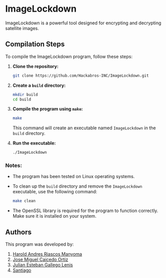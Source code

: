 # ImageLockdown
ImageLockdown is a powerful tool designed for encrypting and decrypting satellite images.

## Compilation Steps

To compile the ImageLockdown program, follow these steps:

1. **Clone the repository:**

    ```bash
    git clone https://github.com/Hackabros-INC/ImageLockdown.git
    ```

2. **Create a `build` directory:**

    ```bash
    mkdir build
    cd build
    ```

3. **Compile the program using `make`:**

    ```bash
    make
    ```

    This command will create an executable named `ImageLockdown` in the `build` directory.

4. **Run the executable:**

    ```bash
    ./ImageLockdown
    ```

### Notes:
- The program has been tested on Linux operating systems.
- To clean up the `build` directory and remove the `ImageLockdown` executable, use the following command:

    ```bash
    make clean
    ```

- The OpenSSL library is required for the program to function correctly. Make sure it is installed on your system.

## Authors
This program was developed by:

1. [Harold Andres Riascos Manyoma](https://github.com/Larryc8)
2. [Jose Miguel Caicedo Ortiz](https://github.com/JOSEMIGUELCAICEDOORTIZ)
3. [Julian Esteban Gallego Lenis](https://github.com/Lazk3r)
4. [Santiago](https://github.com/Santiago7768)
